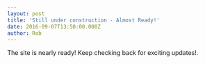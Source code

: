 ```yaml
---
layout: post
title: 'Still under construction - Almost Ready!'
date: 2016-09-07T13:50:00.000Z
author: Rob
---
```



The site is nearly ready! Keep checking back for exciting updates!.&nbsp;